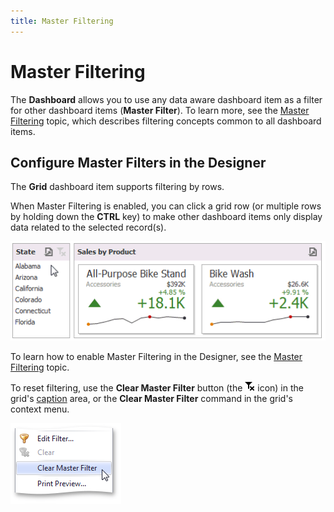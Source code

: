 ```yaml
---
title: Master Filtering
---
```

# Master Filtering
The **Dashboard** allows you to use any data aware dashboard item as a filter for other dashboard items (**Master Filter**). To learn more, see the [Master Filtering](../../../../../../dashboard-for-desktop/articles/dashboard-designer/interactivity/master-filtering.md) topic, which describes filtering concepts common to all dashboard items.

## Configure Master Filters in the Designer
The **Grid** dashboard item supports filtering by rows.

When Master Filtering is enabled, you can click a grid row (or multiple rows by holding down the **CTRL** key) to make other dashboard items only display data related to the selected record(s).

![MainFeatures_MasterFiltering_Win](../../../../../images/Img25347.gif)

To learn how to enable Master Filtering in the Designer, see the [Master Filtering](../../../../../../dashboard-for-desktop/articles/dashboard-designer/interactivity/master-filtering.md) topic.

To reset filtering, use the **Clear Master Filter** button (the ![DataShaping_Interactivity_ClearSelection](../../../../../images/Img19686.png) icon) in the grid's [caption](../../../../../../dashboard-for-desktop/articles/dashboard-designer/dashboard-layout/dashboard-item-caption.md) area, or the **Clear Master Filter** command in the grid's context menu.

![ContextMenu_ClearMasterFilter](../../../../../images/Img22716.png)